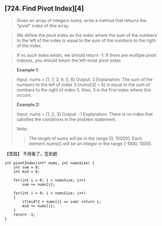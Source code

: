 ## [724. Find Pivot Index][4]

> Given an array of integers nums, write a method that returns the "pivot" index of this array.

>We define the pivot index as the index where the sum of the numbers to the left of the index is equal to the sum of the numbers to the right of the index.

>If no such index exists, we should return -1. If there are multiple pivot indexes, you should return the left-most pivot index.

>**Example 1:**

>Input: 
>nums = [1, 7, 3, 6, 5, 6]
>Output: 3
>Explanation: 
>The sum of the numbers to the left of index 3 (nums[3] = 6) is equal to the sum of numbers to the right of index 3.
>Also, 3 is the first index where this occurs.
>
>**Example 2:**
>
>Input: 
>nums = [1, 2, 3]
>Output: -1
>Explanation: 
>There is no index that satisfies the conditions in the problem statement.
>
>Note:
>    >The length of nums will be in the range [0, 10000].
>    Each element nums[i] will be an integer in the range [-1000, 1000].

【思路】
不用看了，签到题

```
int pivotIndex(int* nums, int numsSize) {
    int sum = 0;
    int mid = 0;
    
	for(int i = 0; i < numsSize; i++)
		sum += nums[i];
	
	for(int i = 0; i < numsSize; i++)
	{
		if(mid*2 + nums[i] == sum) return i;
		mid += nums[i];
	}
	return -1;
}
```